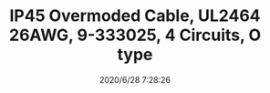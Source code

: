 ﻿---
layout: post 
title: IP45 Overmoded Cable, UL2464 26AWG, 9-333025, 4 Circuits, O type
tags: SF
categories: wire-harness
overview: 9-333025, 4 Circuits, O type IP45 Overmoded Cable, UL2464 26AWG
series: SF
part_number: 9-333025
thumb_img: static/202006/371-thumb-20200628152944.jpg
image: static/202006/371-20200628152944.jpg
date: 2020/6/28 7:28:26
---



